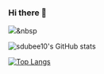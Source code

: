 ### Hi there 👋

<img src="https://img.shields.io/badge/Python-3766AB?style=flat-square&logo=Python&logoColor=white"/></a>&nbsp

![sdubee10's GitHub stats](https://github-readme-stats.vercel.app/api?username=sdubee10&show_icons=true&theme=bear)

[![Top Langs](https://github-readme-stats.vercel.app/api/top-langs/?username=sdubee10)](https://github.com/anuraghazra/github-readme-stats)

<!--
**sdubee10/sdubee10** is a ✨ _special_ ✨ repository because its `README.md` (this file) appears on your GitHub profile.




Here are some ideas to get you started:

- 🔭 I’m currently working on ...
- 🌱 I’m currently learning ...
- 👯 I’m looking to collaborate on ...
- 🤔 I’m looking for help with ...
- 💬 Ask me about ...
- 📫 How to reach me: ...
- 😄 Pronouns: ...
- ⚡ Fun fact: ...

![trophy](https://github-profile-trophy.vercel.app/?username=sdubee10)


-->
